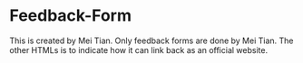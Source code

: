# Feedback-Form
This is created by Mei Tian.
Only feedback forms are done by Mei Tian. The other HTMLs is to indicate how it can link back as an official website.
